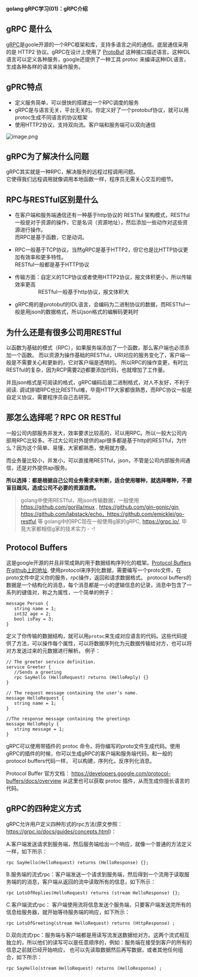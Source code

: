 **golang gRPC学习(01)：gRPC介绍**


## gRPC 是什么
[gRPC](https://github.com/grpc/grpc)是goole开源的一个RPC框架和库，支持多语言之间的通信。底层通信采用的是 HTTP2 协议。gRPC在设计上使用了 [ProtoBuf](https://github.com/google/protobuf) 这种接口描述语言。这种IDL语言可以定义各种服务，google还提供了一种工具 protoc 来编译这种IDL语言，生成各种各样的语言来操作服务。


## gPRC特点

- 定义服务简单，可以很快的搭建出一个RPC调度的服务
- gRPC是与语言无关，平台无关的。你定义好了一个protobuf协议，就可以用protoc生成不同语言的协议框架
- 使用HTTP2协议，支持双向流。客户端和服务端可以双向通信

![image.png](https://cdn.nlark.com/yuque/0/2019/png/127300/1567090637934-664fde50-b6fc-4f61-a5c0-d88b3362206f.png#align=left&display=inline&height=548&name=image.png&originHeight=548&originWidth=849&size=82574&status=done&width=849)


## gRPC为了解决什么问题
gRPC其实就是一种RPC，解决服务的远程过程调用问题。<br />它使得我们远程调用就像调用本地函数一样，程序员无需关心交互的细节。


## RPC与RESTful区别是什么
- 在客户端和服务端通信还有一种基于http协议的 RESTful 架构模式，RESTful一般是对于资源的操作，它是名词（资源地址），然后添加一些动作对这些资源进行操作。<br />而RPC是基于函数，它是动词。

- RPC一般基于TCP协议，当然gRPC是基于HTTP2，但它也是比HTTP协议更加有效率和更多特性。<br />RESTful一般都是基于HTTP协议

- 传输方面：自定义的TCP协议或者使用HTTP2协议，报文体积更小，所以传输效率更高<br />                RESTful一般基于http协议，报文体积大

- gRPC用的是protobuf的IDL语言，会编码为二进制协议的数据，而RESTful一般是用json的数据格式，所以json格式的编解码更耗时


## 为什么还是有很多公司用RESTful
以函数为基础的模式（RPC），如果服务端添加了一个函数，那么客户端也必须添加一个函数。
而以资源为操作基础的RESTful，URI对应的服务变化了，客户端一般是不需要关心和更新的，它对客户端是透明的。
所以RPC的操作变更，有时比RESTful的复杂，因为RCP需要2边都要添加代码，也就增加了工作量。

并且json格式是可阅读的格式，gRPC编码后是二进制格式，对人不友好，不利于阅读.
调试排错RPC也比RESTful难，毕竟HTTP大家都很熟悉，而RPC协议一般是自定义协议，需要程序员自己去研究。


## 那怎么选择呢？RPC OR RESTful
一般公司内部服务并发大，效率要求比较高的，可以用RPC。所以一般大公司内部用RPC比较多。不过大公司对外提供的api很多都是基于http的RESTful，为什么？因为这个简单、易懂，大家都熟悉，使用就方便。

而业务量比较小，并发小，可以直接用RESTful，json，不管是公司内部服务间通信，还是对外提供api服务。

**所以选择：都是根据自己公司业务需求来判断，适合使用哪种，就选择哪种，不要盲目跟风，造成公司不必要的资源浪费。**
<br />

> golang中使用RESTful，用json传输数据，一般使用 https://github.com/gorilla/mux , https://github.com/gin-gonic/gin, https://github.com/labstack/echo，https://github.com/emicklei/go-restful 等
> golang中的RPC现在一般使用g家的gRPC,  https://grpc.io/, 毕竟大家都相信g家的技术实力 - -!


## Protocol Buffers
这是google开源的并且非常成熟的用于数据结构序列化的框架。[Protocol Buffers在github上的地址](https://github.com/protocolbuffers/protobuf).
使用protocol来序列化数据，需要编写一个proto文件，在proto文件中定义你的服务，rpc操作，返回和请求数据格式。
protocol buffers的数据是一个结构化的消息，每个消息都是一小的逻辑信息的记录，消息中包含了一系列的键值对，称之为属性，一个简单的例子：

```
message Person {
   string name = 1;
   int32 age = 2;
   bool isPay = 3;       
}
```

定义了你传输的数据结构，就可以用`protoc`来生成对应语言的代码。这些代码提供了方法，可以操作每个属性，可以将数据序列化为元数据传输给对方，也可以将对方发送过来的元数据进行解析。
例子：
```
// The greeter service definition.
service Greeter {
   //Sends a greeting
   rpc SayHello (HelloRequest) returns (HelloReply) {}
}
 
// The request message containing the user's name.
message HelloRequest {
   string name = 1;
}
 
//The response message containing the greetings
message HelloReply {
   string message = 1;
}

```
gRPC可以使用带插件的 protoc 命令，将你编写的proto文件生成代码。使用gRPC的插件的时候，你可以生成gRPC的客户端和服务端代码，和一般的protocol buffers代码一样，
可以构建，序列化，反序列化消息。

Protocol Buffer 官方文档： https://developers.google.com/protocol-buffers/docs/overview
从这里也可以获取 protoc 插件，从而生成你擅长语言的代码。

## gRPC的四种定义方式

gRPC允许用户定义四种形式的rpc方法(原文参照：https://grpc.io/docs/guides/concepts.html)：

A.客户端发送请求到服务端，然后服务端给出一个响应，就像一个普通的方法定义一样，如下所示：

```
rpc SayHello(HelloRequest) returns (HelloResponse) {};
```
B.服务端的流式rpc：客户端发送一个请求到服务端，然后得到一个流用于读取服务端的的消息，客户端从返回的流中读取所有的信息，如下所示：

```
rpc LotsOfReplies(HelloRequest) returns (stream HelloResponse) {};
```

C.客户端流式rpc： 客户端使用流将信息发送个服务端，只要客户端发送完所有的信息给服务器，就开始等待服务端的响应，如下所示：

```
rpc LotsOfGreeting(stream HelloRequest) returns (HttpResponse) ;
```

D.双向流式rpc：服务端与客户端都是用读写流发送数据给对方。这两个流式相互独立的，所以他们的读写可以是任意顺序的，例如：服务端在接受到客户的所有的信息之前就已经开始响应，
也可以先读取数据然后再写数据，或者其他任何组合，如下所示：

```
rpc SayHello(stream HelloRequest) returns (HelloResponse) ;
```


